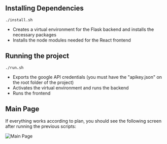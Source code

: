 ## Installing Dependencies

```./install.sh```

* Creates a virtual environment for the Flask backend and installs the necessary packages
* Installs the node modules needed for the React frontend

## Running the project

```./run.sh```

* Exports the google API credentials (you must have the "apikey.json" on the root folder of the project)
* Activates the virtual environment and runs the backend
* Runs the frontend

## Main Page

If everything works according to plan, you should see the following screen after running the previous scripts:

![Main Page](https://imgur.com/vKFoA0I.png)

